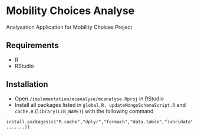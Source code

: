 # Mobility Choices Analyse
Analysation Application for Mobility Choices Project

## Requirements
- R
- RStudio

## Installation
- Open `/implementation/mcanalyse/mcanalyse.Rproj` in RStudio
- Install all packages listed in `global.R, updateMongoSchemaScript.R` and `cache.R` (`library(LIB_NAME)`) with the following command
```
install.packages(c("R.cache","dplyr","foreach","data.table","lubridate","sp", .......))
```
